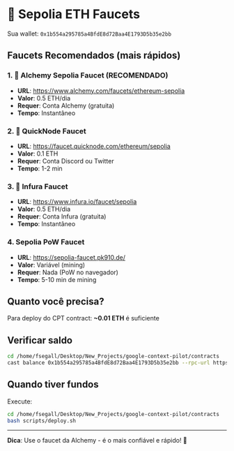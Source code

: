 # 🚰 Sepolia ETH Faucets

Sua wallet: `0x1b554a295785a4BfdE8d72Baa4E1793D5b35e2bb`

## Faucets Recomendados (mais rápidos)

### 1. 🥇 Alchemy Sepolia Faucet (RECOMENDADO)
- **URL**: https://www.alchemy.com/faucets/ethereum-sepolia
- **Valor**: 0.5 ETH/dia
- **Requer**: Conta Alchemy (gratuita)
- **Tempo**: Instantâneo

### 2. 🥈 QuickNode Faucet
- **URL**: https://faucet.quicknode.com/ethereum/sepolia
- **Valor**: 0.1 ETH
- **Requer**: Conta Discord ou Twitter
- **Tempo**: 1-2 min

### 3. 🥉 Infura Faucet
- **URL**: https://www.infura.io/faucet/sepolia
- **Valor**: 0.5 ETH/dia
- **Requer**: Conta Infura (gratuita)
- **Tempo**: Instantâneo

### 4. Sepolia PoW Faucet
- **URL**: https://sepolia-faucet.pk910.de/
- **Valor**: Variável (mining)
- **Requer**: Nada (PoW no navegador)
- **Tempo**: 5-10 min de mining

## Quanto você precisa?

Para deploy do CPT contract: **~0.01 ETH** é suficiente

## Verificar saldo

```bash
cd /home/fsegall/Desktop/New_Projects/google-context-pilot/contracts
cast balance 0x1b554a295785a4BfdE8d72Baa4E1793D5b35e2bb --rpc-url https://ethereum-sepolia-rpc.publicnode.com
```

## Quando tiver fundos

Execute:
```bash
cd /home/fsegall/Desktop/New_Projects/google-context-pilot/contracts
bash scripts/deploy.sh
```

---

**Dica**: Use o faucet da Alchemy - é o mais confiável e rápido! 🚀
